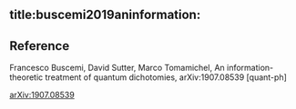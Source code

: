 title:buscemi2019aninformation:
---

## Reference

Francesco Buscemi, David Sutter, Marco Tomamichel, An information-theoretic treatment of quantum dichotomies, arXiv:1907.08539 [quant-ph] 


[arXiv:1907.08539](https://arxiv.org/abs/1907.08539)

